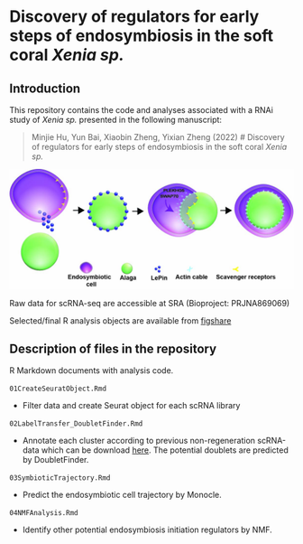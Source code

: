# Discovery of regulators for early steps of endosymbiosis in the soft coral *Xenia sp.*

## Introduction

This repository contains the code and analyses associated with a RNAi study of *Xenia sp.* presented in the following manuscript:

> Minjie Hu, Yun Bai, Xiaobin Zheng, Yixian Zheng (2022) # Discovery of regulators for early steps of endosymbiosis in the soft coral *Xenia sp.*


![Figure 1](figures/banner.jpg)


Raw data for scRNA-seq are accessible at SRA (Bioproject: PRJNA869069)

Selected/final R analysis objects are available from [figshare](https://figshare.com/articles/dataset/Processed_R_objects_for_LePin_RNAi_/20481900)

## Description of files in the repository

R Markdown documents with analysis code.

`01CreateSeuratObject.Rmd` 
- Filter data and create Seurat object for each scRNA library

`02LabelTransfer_DoubletFinder.Rmd` 
- Annotate each cluster according to previous non-regeneration scRNA-data which can be download [here](https://cmo.carnegiescience.edu/endosymbiosis/data/non_regeneration_integrated.RDS). The potential doublets are predicted by DoubletFinder.

`03SymbioticTrajectory.Rmd` 
- Predict the endosymbiotic cell trajectory by Monocle. 

`04NMFAnalysis.Rmd` 
- Identify other potential endosymbiosis initiation regulators by NMF.

